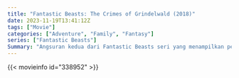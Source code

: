 ```yaml
---
title: "Fantastic Beasts: The Crimes of Grindelwald (2018)"
date: 2023-11-19T13:41:12Z
tags: ["Movie"]
categories: ["Adventure", "Family", "Fantasy"]
series: ["Fantastic Beasts"]
Summary: "Angsuran kedua dari Fantastic Beasts seri yang menampilkan petualangan Magizoologist Newt Scamander."
---
```


<mux-player stream-type="on-demand"
src="https://kp3d-my.sharepoint.com/personal/ryoo_kp3d_onmicrosoft_com/_layouts/15/download.aspx?share=ERkEKUFbl1tClsmsyNp8vGwBVvCV9jEm0a3ExzvkcnFwWQ" prefer-playback="mse" controls>

</mux-player>


{{< movieinfo id="338952" >}}

<script src="https://cdn.jsdelivr.net/npm/@mux/mux-player"></script>

 <script type="application/ld+json ">
{
"@context": "https://schema.org/",
"@type": "VideoObject",
"name": "Fantastic Beasts: The Crimes of Grindelwald (2018)",
"contentUrl": "https://stream.mux.com/WtksQrOSkyUtpEBfYWVa7QyxlICUCxRWsUPg5V01ivkg.m3u8",
"thumbnailUrl": "https://www.themoviedb.org/t/p/original/dnPb5aegwo7O5EYIVjlRAaXtLPf.jpg?width=314&fit_mode=preserve&time=25",
"uploadDate": "2023-11-19T13:41:12Z",
}

</script>